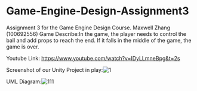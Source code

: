 # Game-Engine-Design-Assignment3

Assignment 3 for the Game Engine Design Course.
Maxwell Zhang (100692556)
Game Describe:In the game, the player needs to control the ball and add props to reach the end. If it falls in the middle of the game, the game is over.

Youtube Link: https://www.youtube.com/watch?v=IDyLLmneBpg&t=2s


Screenshot of our Unity Project in play:![1](https://user-images.githubusercontent.com/56273710/140451379-7064c116-469b-4fed-869f-844fd143beab.PNG)


UML Diagram:![111](https://user-images.githubusercontent.com/56273710/140451398-4f152196-5cfb-43ec-97bc-c594f2f8e847.PNG)
